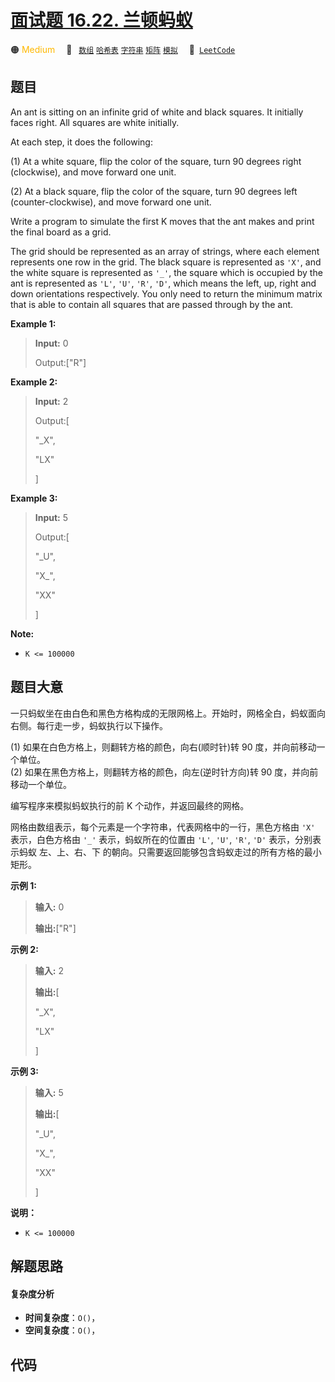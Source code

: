 # [面试题 16.22. 兰顿蚂蚁](https://leetcode.cn/problems/langtons-ant-lcci)

🟠 <font color=#ffb800>Medium</font>&emsp; 🔖&ensp; [`数组`](/outline/tag/array.md) [`哈希表`](/outline/tag/hash-table.md) [`字符串`](/outline/tag/string.md) [`矩阵`](/outline/tag/matrix.md) [`模拟`](/outline/tag/simulation.md)&emsp; 🔗&ensp;[`LeetCode`](https://leetcode.cn/problems/langtons-ant-lcci)

## 题目

An ant is sitting on an infinite grid of white and black squares. It initially
faces right. All squares are white initially.

At each step, it does the following:

(1) At a white square, flip the color of the square, turn 90 degrees right
(clockwise), and move forward one unit.

(2) At a black square, flip the color of the square, turn 90 degrees left
(counter-clockwise), and move forward one unit.

Write a program to simulate the first K moves that the ant makes and print the
final board as a grid.

The grid should be represented as an array of strings, where each element
represents one row in the grid. The black square is represented as `'X'`, and
the white square is represented as `'_'`, the square which is occupied by the
ant is represented as `'L'`, `'U'`, `'R'`, `'D'`, which means the left, up,
right and down orientations respectively. You only need to return the minimum
matrix that is able to contain all squares that are passed through by the ant.

**Example 1:**

> 
> 
> 
> 
> 
> **Input:** 0
> 
> Output:["R"]

**Example 2:**

> 
> 
> 
> 
> 
> **Input:** 2
> 
> Output:[
> 
>   "_X",
> 
>   "LX"
> 
> ]

**Example 3:**

> 
> 
> 
> 
> 
> **Input:** 5
> 
> Output:[
> 
>   "_U",
> 
>   "X_",
> 
>   "XX"
> 
> ]
> 
> 

**Note:**

  * `K <= 100000`


## 题目大意

一只蚂蚁坐在由白色和黑色方格构成的无限网格上。开始时，网格全白，蚂蚁面向右侧。每行走一步，蚂蚁执行以下操作。

(1) 如果在白色方格上，则翻转方格的颜色，向右(顺时针)转 90 度，并向前移动一个单位。  
(2) 如果在黑色方格上，则翻转方格的颜色，向左(逆时针方向)转 90 度，并向前移动一个单位。

编写程序来模拟蚂蚁执行的前 K 个动作，并返回最终的网格。

网格由数组表示，每个元素是一个字符串，代表网格中的一行，黑色方格由 `'X'` 表示，白色方格由 `'_'` 表示，蚂蚁所在的位置由 `'L'`,
`'U'`, `'R'`, `'D'` 表示，分别表示蚂蚁 左、上、右、下 的朝向。只需要返回能够包含蚂蚁走过的所有方格的最小矩形。

**示例 1:**

> 
> 
> 
> 
> 
> **输入:** 0
> 
> **输出:**["R"]
> 
> 

**示例 2:**

> 
> 
> 
> 
> 
> **输入:** 2
> 
> **输出:**[
> 
>   "_X",
> 
>   "LX"
> 
> ]
> 
> 

**示例 3:**

> 
> 
> 
> 
> 
> **输入:** 5
> 
> **输出:**[
> 
>   "_U",
> 
>   "X_",
> 
>   "XX"
> 
> ]
> 
> 

**说明：**

  * `K <= 100000`


## 解题思路

#### 复杂度分析

- **时间复杂度**：`O()`，
- **空间复杂度**：`O()`，

## 代码

```javascript

```